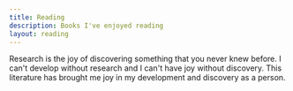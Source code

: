```yaml
---
title: Reading
description: Books I've enjoyed reading
layout: reading
---
```


Research is the joy of discovering something that you never knew before. I can't develop without research
and I can't have joy without discovery. This literature has brought me joy in my development and discovery as a person.
 
 